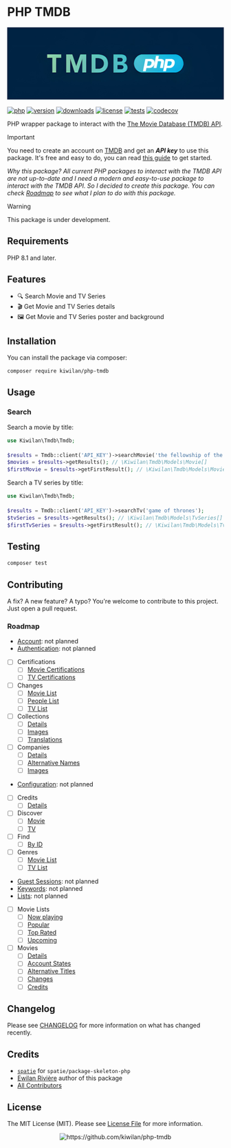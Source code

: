 # PHP TMDB

![Banner with eReader picture in background and PHP eBook title](https://raw.githubusercontent.com/kiwilan/php-tmdb/main/docs/banner.jpg)

[![php][php-version-src]][php-version-href]
[![version][version-src]][version-href]
[![downloads][downloads-src]][downloads-href]
[![license][license-src]][license-href]
[![tests][tests-src]][tests-href]
[![codecov][codecov-src]][codecov-href]

PHP wrapper package to interact with the [The Movie Database (TMDB) API](https://www.themoviedb.org/documentation/api).

> [!IMPORTANT]
> You need to create an account on [TMDB](https://www.themoviedb.org/) and get an **_API key_** to use this package. It's free and easy to do, you can read [this guide](https://developer.themoviedb.org/docs/getting-started) to get started.

_Why this package? All current PHP packages to interact with the TMDB API are not up-to-date and I need a modern and easy-to-use package to interact with the TMDB API. So I decided to create this package. You can check [Roadmap](#roadmap) to see what I plan to do with this package._

> [!WARNING]
> This package is under development.

## Requirements

PHP 8.1 and later.

## Features

-   🔍 Search Movie and TV Series
-   🎬 Get Movie and TV Series details
-   🖼️ Get Movie and TV Series poster and background

## Installation

You can install the package via composer:

```bash
composer require kiwilan/php-tmdb
```

## Usage

### Search

Search a movie by title:

```php
use Kiwilan\Tmdb\Tmdb;

$results = Tmdb::client('API_KEY')->searchMovie('the fellowship of the ring');
$movies = $results->getResults(); // \Kiwilan\Tmdb\Models\Movie[]
$firstMovie = $results->getFirstResult(); // \Kiwilan\Tmdb\Models\Movie
```

Search a TV series by title:

```php
use Kiwilan\Tmdb\Tmdb;

$results = Tmdb::client('API_KEY')->searchTv('game of thrones');
$tvSeries = $results->getResults(); // \Kiwilan\Tmdb\Models\TvSeries[]
$firstTvSeries = $results->getFirstResult(); // \Kiwilan\Tmdb\Models\TvSeries
```

## Testing

```bash
composer test
```

## Contributing

A fix? A new feature? A typo? You're welcome to contribute to this project. Just open a pull request.

### Roadmap

-   [Account](https://developer.themoviedb.org/reference/account-details): not planned
-   [Authentication](https://developer.themoviedb.org/reference/authentication-create-guest-session): not planned
-   [ ] Certifications
    -   [ ] [Movie Certifications](https://developer.themoviedb.org/reference/certification-movie-list)
    -   [ ] [TV Certifications](https://developer.themoviedb.org/reference/certifications-tv-list)
-   [ ] Changes
    -   [ ] [Movie List](https://developer.themoviedb.org/reference/changes-movie-list)
    -   [ ] [People List](https://developer.themoviedb.org/reference/changes-people-list)
    -   [ ] [TV List](https://developer.themoviedb.org/reference/changes-tv-list)
-   [ ] Collections
    -   [ ] [Details](https://developer.themoviedb.org/reference/collection-details)
    -   [ ] [Images](https://developer.themoviedb.org/reference/collection-images)
    -   [ ] [Translations](https://developer.themoviedb.org/reference/collection-translations)
-   [ ] Companies
    -   [ ] [Details](https://developer.themoviedb.org/reference/company-details)
    -   [ ] [Alternative Names](https://developer.themoviedb.org/reference/company-alternative-names)
    -   [ ] [Images](https://developer.themoviedb.org/reference/company-images)
-   [Configuration](https://developer.themoviedb.org/reference/configuration-details): not planned
-   [ ] Credits
    -   [ ] [Details](https://developer.themoviedb.org/reference/credit-details)
-   [ ] Discover
    -   [ ] [Movie](https://developer.themoviedb.org/reference/discover-movie)
    -   [ ] [TV](https://developer.themoviedb.org/reference/discover-tv)
-   [ ] Find
    -   [ ] [By ID](https://developer.themoviedb.org/reference/find-by-id)
-   [ ] Genres
    -   [ ] [Movie List](https://developer.themoviedb.org/reference/genre-movie-list)
    -   [ ] [TV List](https://developer.themoviedb.org/reference/genre-tv-list)
-   [Guest Sessions](https://developer.themoviedb.org/reference/guest-session-rated-movies): not planned
-   [Keywords](https://developer.themoviedb.org/reference/keyword-list): not planned
-   [Lists](https://developer.themoviedb.org/reference/list-add-movie): not planned
-   [ ] Movie Lists
    -   [ ] [Now playing](https://developer.themoviedb.org/reference/movie-now-playing-list)
    -   [ ] [Popular](https://developer.themoviedb.org/reference/movie-popular-list)
    -   [ ] [Top Rated](https://developer.themoviedb.org/reference/movie-top-rated-list)
    -   [ ] [Upcoming](https://developer.themoviedb.org/reference/movie-upcoming-list)
-   [ ] Movies
    -   [ ] [Details](https://developer.themoviedb.org/reference/movie-details)
    -   [ ] [Account States](https://developer.themoviedb.org/reference/movie-account-states)
    -   [ ] [Alternative Titles](https://developer.themoviedb.org/reference/movie-alternative-titles)
    -   [ ] [Changes](https://developer.themoviedb.org/reference/movie-changes)
    -   [ ] [Credits](https://developer.themoviedb.org/reference/movie-credits)

## Changelog

Please see [CHANGELOG](CHANGELOG.md) for more information on what has changed recently.

## Credits

-   [`spatie`](https://github.com/spatie) for `spatie/package-skeleton-php`
-   [Ewilan Rivière](https://github.com/ewilan-riviere) author of this package
-   [All Contributors](../../contributors)

## License

The MIT License (MIT). Please see [License File](LICENSE.md) for more information.

<p align="center">
    <img
        src="https://user-images.githubusercontent.com/48261459/201463225-0a5a084e-df15-4b11-b1d2-40fafd3555cf.svg"
        height="120rem"
        alt="https://github.com/kiwilan/php-tmdb"
    />
</p>

[version-src]: https://img.shields.io/packagist/v/kiwilan/php-tmdb.svg?style=flat&colorA=18181B&colorB=777BB4
[version-href]: https://packagist.org/packages/kiwilan/php-tmdb
[php-version-src]: https://img.shields.io/static/v1?style=flat&label=PHP&message=v8.1&color=777BB4&logo=php&logoColor=ffffff&labelColor=18181b
[php-version-href]: https://www.php.net/
[downloads-src]: https://img.shields.io/packagist/dt/kiwilan/php-tmdb.svg?style=flat&colorA=18181B&colorB=777BB4
[downloads-href]: https://packagist.org/packages/kiwilan/php-tmdb
[license-src]: https://img.shields.io/github/license/kiwilan/php-tmdb.svg?style=flat&colorA=18181B&colorB=777BB4
[license-href]: https://github.com/kiwilan/php-tmdb/blob/main/README.md
[tests-src]: https://img.shields.io/github/actions/workflow/status/kiwilan/php-tmdb/run-tests.yml?branch=main&label=tests&style=flat&colorA=18181B
[tests-href]: https://packagist.org/packages/kiwilan/php-tmdb
[codecov-src]: https://img.shields.io/codecov/c/gh/kiwilan/php-tmdb/main?style=flat&colorA=18181B&colorB=777BB4
[codecov-href]: https://codecov.io/gh/kiwilan/php-tmdb

